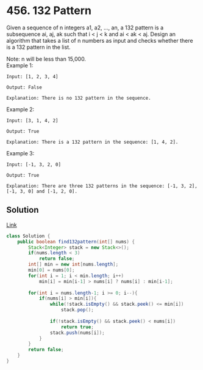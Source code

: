 # 456. 132 Pattern

Given a sequence of n integers a1, a2, ..., an, a 132 pattern is a subsequence ai, aj, ak such that i < j < k and ai < ak < aj. Design an algorithm that takes a list of n numbers as input and checks whether there is a 132 pattern in the list.

Note: n will be less than 15,000.  
Example 1:
```
Input: [1, 2, 3, 4]

Output: False

Explanation: There is no 132 pattern in the sequence.
```
Example 2:
```
Input: [3, 1, 4, 2]

Output: True

Explanation: There is a 132 pattern in the sequence: [1, 4, 2].
```

Example 3:
```
Input: [-1, 3, 2, 0]

Output: True

Explanation: There are three 132 patterns in the sequence: [-1, 3, 2], [-1, 3, 0] and [-1, 2, 0].
```

## Solution 
[Link](https://leetcode.com/problems/132-pattern/solution/)
``` java
class Solution {
    public boolean find132pattern(int[] nums) {
        Stack<Integer> stack = new Stack<>();
        if(nums.length < 3)
            return false;
        int[] min = new int[nums.length];
        min[0] = nums[0];
        for(int i = 1; i < min.length; i++)
            min[i] = min[i-1] > nums[i] ? nums[i] : min[i-1];
        
        for(int i = nums.length-1; i >= 0; i--){
            if(nums[i] > min[i]){
                while(!stack.isEmpty() && stack.peek() <= min[i])
                    stack.pop();
                
                if(!stack.isEmpty() && stack.peek() < nums[i])
                    return true;
                stack.push(nums[i]);
            }
        }
        return false;
    }
}
```